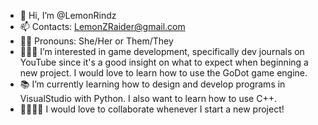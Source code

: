 - 🤗 Hi, I’m @LemonRindz
- 📫 Contacts: LemonZRaider@gmail.com
- 💅🏼 Pronouns: She/Her or Them/They
- 👩🏽‍💻 I’m interested in game development, specifically dev journals on YouTube since it's a good insight on what to expect when beginning a new project. I would love to learn how to use the GoDot game engine.
- 📚 I’m currently learning how to design and develop programs in VisualStudio with Python. I also want to learn how to use C++.
- 🫱🏻‍🫲🏽 I would love to collaborate whenever I start a new project!

<!---
LemonRindz/LemonRindz is a ✨ special ✨ repository because its `README.md` (this file) appears on your GitHub profile.
You can click the Preview link to take a look at your changes.
--->
